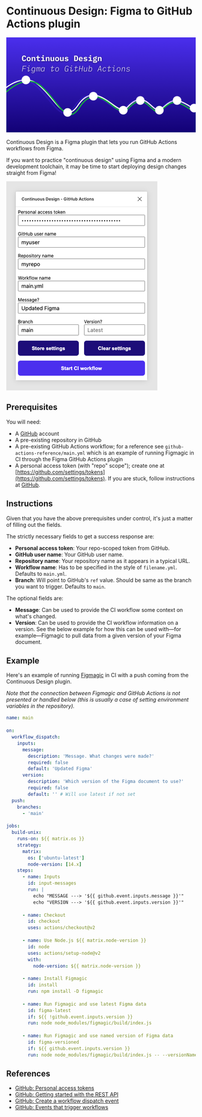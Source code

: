 # Continuous Design: Figma to GitHub Actions plugin

![Cover art](cover.png)

Continuous Design is a Figma plugin that lets you run GitHub Actions workflows from Figma.

If you want to practice "continuous design" using Figma and a modern development toolchain, it may be time to start deploying design changes straight from Figma!

![Plugin](plugin.png)

## Prerequisites

You will need:

- A [GitHub](https://github.com/) account
- A pre-existing repository in GitHub
- A pre-existing GitHub Actions workflow; for a reference see `github-actions-reference/main.yml` which is an example of running Figmagic in CI through the Figma GitHub Actions plugin
- A personal access token (with "repo" scope"); create one at [https://github.com/settings/tokens](https://github.com/settings/tokens). If you are stuck, follow instructions at [GitHub](https://docs.github.com/en/github/authenticating-to-github/keeping-your-account-and-data-secure/creating-a-personal-access-token).

## Instructions

Given that you have the above prerequisites under control, it's just a matter of filling out the fields.

The strictly necessary fields to get a success response are:

- **Personal access token**: Your repo-scoped token from GitHub.
- **GitHub user name**: Your GitHub user name.
- **Repository name**: Your repository name as it appears in a typical URL.
- **Workflow name**: Has to be specified in the style of `filename.yml`. Defaults to `main.yml`.
- **Branch**: Will point to GitHub's `ref` value. Should be same as the branch you want to trigger. Defaults to `main`.

The optional fields are:

- **Message**: Can be used to provide the CI workflow some context on what's changed.
- **Version**: Can be used to provide the CI workflow information on a version. See the below example for how this can be used with—for example—Figmagic to pull data from a given version of your Figma document.

## Example

Here's an example of running [Figmagic](https://github.com/mikaelvesavuori/figmagic) in CI with a push coming from the Continuous Design plugin.

_Note that the connection between Figmagic and GitHub Actions is not presented or handled below (this is usually a case of setting environment variables in the repository)._

```yaml
name: main

on:
  workflow_dispatch:
    inputs:
      message:
        description: 'Message. What changes were made?'
        required: false
        default: 'Updated Figma'
      version:
        description: 'Which version of the Figma document to use?'
        required: false
        default: '' # Will use latest if not set
  push:
    branches:
      - 'main'

jobs:
  build-unix:
    runs-on: ${{ matrix.os }}
    strategy:
      matrix:
        os: ['ubuntu-latest']
        node-version: [14.x]
    steps:
      - name: Inputs
        id: input-messages
        run: |
          echo "MESSAGE ---> '${{ github.event.inputs.message }}'"
          echo "VERSION ---> '${{ github.event.inputs.version }}'"

      - name: Checkout
        id: checkout
        uses: actions/checkout@v2

      - name: Use Node.js ${{ matrix.node-version }}
        id: node
        uses: actions/setup-node@v2
        with:
          node-version: ${{ matrix.node-version }}

      - name: Install Figmagic
        id: install
        run: npm install -D figmagic

      - name: Run Figmagic and use latest Figma data
        id: figma-latest
        if: ${{ !github.event.inputs.version }}
        run: node node_modules/figmagic/build/index.js

      - name: Run Figmagic and use named version of Figma data
        id: figma-versioned
        if: ${{ github.event.inputs.version }}
        run: node node_modules/figmagic/build/index.js -- --versionName ${{ github.event.inputs.version }}
```

## References

- [GitHub: Personal access tokens](https://github.com/settings/tokens)
- [GitHub: Getting started with the REST API](https://docs.github.com/en/rest/guides/getting-started-with-the-rest-api)
- [GitHub: Create a workflow dispatch event](https://docs.github.com/en/rest/reference/actions#create-a-workflow-dispatch-event)
- [GitHub: Events that trigger workflows](https://docs.github.com/en/actions/reference/events-that-trigger-workflows#workflow_dispatch)
